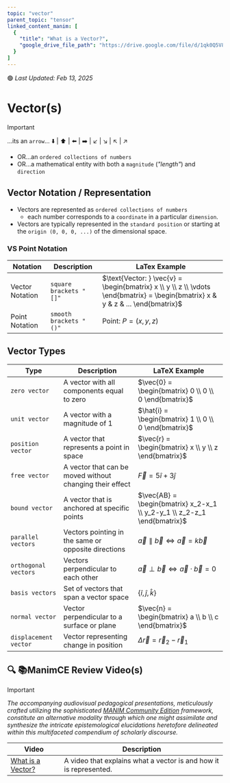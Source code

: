 ```yaml
---
topic: "vector"
parent_topic: "tensor"
linked_content_manim: [
  {
    "title": "What is a Vector?",
    "google_drive_file_path": "https://drive.google.com/file/d/1qk0Q5V8elFQ6rYOLeb-Tq3A4hquRGXP5/view"
  }
]
---
```


🟢 _Last Updated: Feb 13, 2025_ 
 
# Vector(s)

> [!IMPORTANT]
>
> ...its an `arrow`... ⬇️ | ⬆️ | ⬅️ | ➡️ | ↙️ | ↘️ | ↖️ | ↗️  
> - OR...an `ordered collections of numbers`    
> - OR...a mathematical entity with both a `magnitude` (_"length"_) and `direction`

## Vector Notation / Representation

- Vectors are represented as `ordered collections of numbers` 
  - each number corresponds to a `coordinate` in a particular `dimension`. 
- Vectors are typically represented in the `standard position` or starting at the `origin (0, 0, 0, ...)` of the dimensional space. 

### VS Point Notation
| Notation | Description | LaTex Example| 
| --- | --- | --- | 
| Vector Notation | `square brackets "[]"` | $\text{Vector: } \vec{v} = \begin{bmatrix} x \\ y \\ z \\ \vdots  \end{bmatrix} = \begin{bmatrix} x & y & z & ... \end{bmatrix}$| 
| Point Notation | `smooth brackets "()"` | $\text{Point: } P = (x,y,z)$ |


## Vector Types

| Type                  | Description | LaTeX Example |
| ---                   | ---                                                       | --- |
| `zero vector`         | A vector with all components equal to zero                | $\vec{0} = \begin{bmatrix} 0 \\ 0 \\ 0 \end{bmatrix}$ |
| `unit vector`         | A vector with a magnitude of 1                            | $\hat{i} = \begin{bmatrix} 1 \\ 0 \\ 0 \end{bmatrix}$ |
| `position vector`     | A vector that represents a point in space                 | $\vec{r} = \begin{bmatrix} x \\ y \\ z \end{bmatrix}$ |
| `free vector`         | A vector that can be moved without changing their effect  | $\vec{F} = 5\hat{i} + 3\hat{j}$ |
| `bound vector`        | A vector that is anchored at specific points              | $\vec{AB} = \begin{bmatrix} x_2-x_1 \\ y_2-y_1 \\ z_2-z_1 \end{bmatrix}$ |
| `parallel vectors`    | Vectors pointing in the same or opposite directions       | $\vec{a} \parallel \vec{b} \iff \vec{a} = k\vec{b}$ |
| `orthogonal vectors`  | Vectors perpendicular to each other                       | $\vec{a} \perp \vec{b} \iff \vec{a} \cdot \vec{b} = 0$ |
| `basis vectors`       | Set of vectors that span a vector space                   | $\{\hat{i}, \hat{j}, \hat{k}\}$ |
| `normal vector`       | Vector perpendicular to a surface or plane                | $\vec{n} = \begin{bmatrix} a \\ b \\ c \end{bmatrix}$ |
| `displacement vector` | Vector representing change in position                    | $\Delta\vec{r} = \vec{r}_2 - \vec{r}_1$ |

## 🔍 📚ManimCE Review Video(s)

> [!IMPORTANT]
> 
> _The accompanying audiovisual pedagogical presentations, meticulously crafted utilizing the sophisticated [MANIM Community Edition](https://www.manim.community/) framework, constitute an alternative modality through which one might assimilate and synthesize the intricate epistemological elucidations heretofore delineated within this multifaceted compendium of scholarly discourse._

| Video | Description |
| --- | --- |
| [What is a Vector?](https://drive.google.com/file/d/13sFo7jNtF66fKB5wqYcQYrTC0ez574xQ/view?usp=drive_link) | A video that explains what a vector is and how it is represented. |